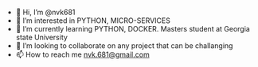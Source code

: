 - 👋 Hi, I’m @nvk681
- 👀 I’m interested in PYTHON, MICRO-SERVICES
- 🌱 I’m currently learning PYTHON, DOCKER. Masters student at Georgia state University
- 💞️ I’m looking to collaborate on any project that can be challanging
- 📫 How to reach me nvk.681@gmail.com

<!---
nvk681/nvk681 is a ✨ special ✨ repository because its `README.md` (this file) appears on your GitHub profile.
You can click the Preview link to take a look at your changes.
--->
